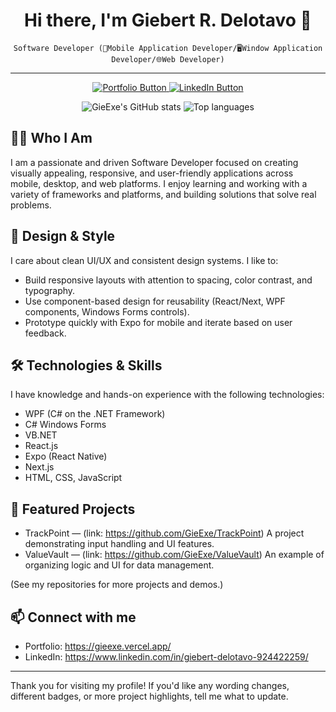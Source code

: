 <h1 align="center">Hi there, I'm Giebert R. Delotavo 👋</h1>

<p align="center">
  <code>Software Developer (📱Mobile Application Developer/🖥️Window Application Developer/🌐Web Developer)</code>
</p>

---

<p align="center">
  <a href="https://gieexe.vercel.app/" target="_blank">
    <img src="https://img.shields.io/badge/My_Portfolio-333333?style=for-the-badge&logo=react&logoColor=white" alt="Portfolio Button" />
  </a>
  <a href="https://www.linkedin.com/in/giebert-delotavo-924422259/" target="_blank">
    <img src="https://img.shields.io/badge/Connect_on_LinkedIn-0A66C2?style=for-the-badge&logo=linkedin&logoColor=white" alt="LinkedIn Button" />
  </a>
</p>

<p align="center">
  <img src="https://github-readme-stats.vercel.app/api?username=GieExe&show_icons=true&theme=radical" alt="GieExe's GitHub stats" />
  <img src="https://github-readme-stats.vercel.app/api/top-langs/?username=GieExe&layout=compact&theme=radical" alt="Top languages" />
</p>

## 👨‍💻 Who I Am

I am a passionate and driven Software Developer focused on creating visually appealing, responsive, and user-friendly applications across mobile, desktop, and web platforms. I enjoy learning and working with a variety of frameworks and platforms, and building solutions that solve real problems.

## 🎨 Design & Style

I care about clean UI/UX and consistent design systems. I like to:

- Build responsive layouts with attention to spacing, color contrast, and typography.
- Use component-based design for reusability (React/Next, WPF components, Windows Forms controls).
- Prototype quickly with Expo for mobile and iterate based on user feedback.

## 🛠️ Technologies & Skills

I have knowledge and hands-on experience with the following technologies:

- WPF (C# on the .NET Framework)
- C# Windows Forms
- VB.NET
- React.js
- Expo (React Native)
- Next.js
- HTML, CSS, JavaScript

## 🚀 Featured Projects

- TrackPoint — (link: https://github.com/GieExe/TrackPoint) A project demonstrating input handling and UI features.
- ValueVault — (link: https://github.com/GieExe/ValueVault) An example of organizing logic and UI for data management.

(See my repositories for more projects and demos.)

## 📫 Connect with me

- Portfolio: https://gieexe.vercel.app/
- LinkedIn: https://www.linkedin.com/in/giebert-delotavo-924422259/

---

Thank you for visiting my profile! If you'd like any wording changes, different badges, or more project highlights, tell me what to update.